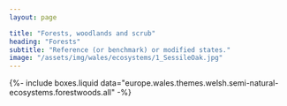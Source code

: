 ```yaml
---
layout: page

title: "Forests, woodlands and scrub"
heading: "Forests"
subtitle: "Reference (or benchmark) or modified states."
image: "/assets/img/wales/ecosystems/1_SessileOak.jpg"
---
```


{%-
include boxes.liquid
data="europe.wales.themes.welsh.semi-natural-ecosystems.forestwoods.all"
-%}
